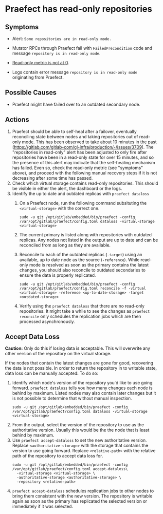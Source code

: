 # Praefect has read-only repositories

## Symptoms

* Alert: `Some repositories are in read-only mode.`

* Mutator RPCs through Praefect fail with `FailedPrecondition` code and message `repository is in read-only mode`.

* [Read-only metric is not at 0](https://dashboards.gitlab.net/d/8EAXC-AWz/praefect?viewPanel=40&orgId=1).

* Logs contain error message `repository is in read-only mode` originating from Praefect.

## Possible Causes

* Praefect might have failed over to an outdated secondary node.

## Actions

1. Praefect should be able to self-heal after a failover, eventually reconciling
   state between nodes and taking repositories out of read-only mode. This has
   been observed to take about 10 minutes in the past
   (https://gitlab.com/gitlab-com/gl-infra/production/-/issues/3709). The
   "repositories in read-only" alert has been adjusted to only fire after
   repositories have been in a read-only state for over 15 minutes, and so the
   presence of this alert may indicate that the self-healing mechanism has
   failed. Even so, check the read-only metric (see "symptoms" above), and
   proceed with the following manual recovery steps if it is not decreasing
   after some time has passed.
1. Check which virtual storage contains read-only repositories. This should be visible in either the alert, the dashboard or the logs.
1. Identify the up to date and outdated replicas with `praefect dataloss`
   1. On a Praefect node, run the following command subsituting the `<virtual-storage>` with the correct one.

      ```shell
      sudo -u git /opt/gitlab/embedded/bin/praefect -config /var/opt/gitlab/praefect/config.toml dataloss -virtual-storage <virtual-storage>
      ```

   1. The current primary is listed along with repositories with outdated replicas. Any nodes not listed in the output are up to date and can be reconciled from as long as they are available.
   1. Reconcile to each of the outdated replicas (`-target`) using an available, up to date node as the source (`-reference`). While read-only mode is resolved as soon as the primary contains the latest changes, you should also reconcile to outdated secondaries to ensure the data is properly replicated.

      ```shell
      sudo -u git /opt/gitlab/embedded/bin/praefect -config /var/opt/gitlab/praefect/config.toml reconcile -f -virtual <virtual-storage> -reference <up-to-date-storage> -target <outdated-storage>
      ```

    1. Verify using the `praefect dataloss` that there are no read-only repositories. It might take a while to see the changes as `praefect reconcile` only schedules the replication jobs which are then processed asynchronously.

## Accept Data Loss

**Caution:** Only do this if losing data is acceptable. This will overwrite any other version of the repository on the virtual storage.

If the nodes that contain the latest changes are gone for good, recovering the data is not possible. In order to return the repository in to writable state, data loss can be manually accepted. To do so:

1. Identify which node's version of the repository you'd like to use going forward. `praefect dataloss` tells you how many changes each node is behind by maximum. Listed nodes may also contain later changes but it is not possible to determine that without manual inspection.
   ```shell
   sudo -u git /opt/gitlab/embedded/bin/praefect -config /var/opt/gitlab/praefect/config.toml dataloss -virtual-storage <virtual-storage>
    ```
1. From the output, select the version of the repository to use as the authoritative version. Usually this would be the the node that is least behind by maximum.
1. Use `praefect accept-dataloss` to set the new authoritative version. Replace `<authoritative-storage>` with the storage that contains the version to use going forward. Replace `<relative-path>` with the relative path of the repository to accept data loss for.
   ```
   sudo -u git /opt/gitlab/embedded/bin/praefect -config /var/opt/gitlab/praefect/config.toml accept-dataloss\
     -virtual-storage <virtual-storage> \
     -authoritative-storage <authoritative-storage> \
     -repository <relative-path>
   ```
1. `praefect accept-dataloss` schedules replication jobs to other nodes to bring them consistent with the new version.
   The repository is writable again as soon as the primary has replicated the selected version or immediately if it was selected.
